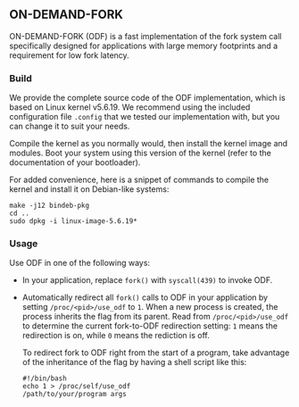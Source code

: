 ON-DEMAND-FORK
------------
ON-DEMAND-FORK (ODF) is a fast implementation of the fork system call specifically designed for applications with large memory footprints and a requirement for low fork latency.

### Build
We provide the complete source code of the ODF implementation, which is based on Linux kernel v5.6.19. We recommend using the included configuration file `.config` that we tested our implementation with, but you can change it to suit your needs. 

Compile the kernel as you normally would, then install the kernel image and modules. Boot your system using this version of the kernel (refer to the documentation of your bootloader).

For added convenience, here is a snippet of commands to compile the kernel and install it on Debian-like systems:
```
make -j12 bindeb-pkg
cd ..
sudo dpkg -i linux-image-5.6.19*
```

### Usage
Use ODF in one of the following ways:

- In your application, replace `fork()` with `syscall(439)` to invoke ODF.

- Automatically redirect all `fork()` calls to ODF in your application by setting `/proc/<pid>/use_odf` to `1`. When a new process is created, the process inherits the flag from its parent. Read from `/proc/<pid>/use_odf` to determine the current fork-to-ODF redirection setting: `1` means the redirection is on, while `0` means the rediction is off.

    To redirect fork to ODF right from the start of a program, take advantage of the inheritance of the flag by having a shell script like this:
    ```
    #!/bin/bash
    echo 1 > /proc/self/use_odf
    /path/to/your/program args
    ```
